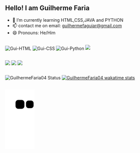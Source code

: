 ## Hello! I am Guilherme Faria


- 🌱 I’m currently learning HTML,CSS,JAVA and PYTHON
- 📫 contact me on email: guilhermefaguiar@gmail.com
- 😄 Pronouns: He/Him

<div style="display: inline_block"><br>
  <img align="center" alt="Gui-HTML" height="30" width="40" src="https://cdn.jsdelivr.net/gh/devicons/devicon/icons/html5/html5-original.svg" />
  <img align="center" alt="Gui-CSS" height="30" width="40" src="https://cdn.jsdelivr.net/gh/devicons/devicon/icons/css3/css3-original.svg" />
  <img align="center" alt="Gui-Python" height="30" width="40" src="https://cdn.jsdelivr.net/gh/devicons/devicon/icons/python/python-original.svg" />
  <img aling="center" alt"Gui-Java" height="30" width"40" src="https://cdn.jsdelivr.net/gh/devicons/devicon/icons/java/java-plain-wordmark.svg" />
           
</div>

 ##
 
<div> 
  <a href="https://instagram.com/gui_faria7" target="_blank"><img src="https://img.shields.io/badge/-Instagram-%23E4405F?style=for-the-badge&logo=instagram&logoColor=white" target="_blank"></a>
  <a href = "mailto:guilhermefaguiar@gmail.com"><img src="https://img.shields.io/badge/-Gmail-%23333?style=for-the-badge&logo=gmail&logoColor=white" target="_blank"></a>
  <a href="https://www.linkedin.com/in/guilherme-faria-de-aguiar-18b6a3272/" target="_blank"><img src="https://img.shields.io/badge/-LinkedIn-%230077B5?style=for-the-badge&logo=linkedin&logoColor=white" target="_blank"></a> 
  
</div>

##

![GuilhermeFaria04 Status](https://github-readme-stats.vercel.app/api?username=GuilhermeFaria04&show_icons=true)
[![GuilhermeFaria04 wakatime stats](https://github-readme-stats.vercel.app/api/wakatime?username=GuilhermeFaria04)](https://github.com/anuraghazra/github-readme-stats)

##

![Snake animation](https://github.com/GuilhermeFaria04/GuilhermeFaria04/blob/output/github-contribution-grid-snake.svg)
